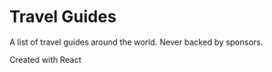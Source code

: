 # Travel Guides

A list of travel guides around the world. Never backed by sponsors.

Created with React